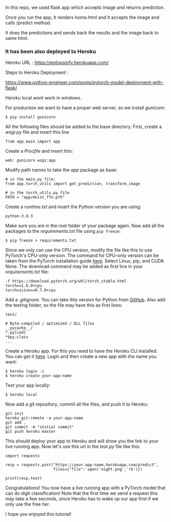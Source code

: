 In this repo, we used flask app which accepts image and returns prediction.

Once you run the app, it renders home.html and it accepts the image and calls /predict method.

It does the predictions and sends back the results and the image back to same html.

### It has been also deployed to Heroku

Heroku URL : https://emlopsinfy.herokuapp.com/

Steps to Heroku Deployment :

https://www.python-engineer.com/posts/pytorch-model-deployment-with-flask/

Heroku local wont work in windows.

For production we want to have a proper web server, so we install *gunicorn*:

```
$ pip install gunicorn
```

All the following files should be added to the base directory. First, create a *wsgi.py* file and insert this line

```
from app.main import app
```

Create a *Procfile* and insert this:

```
web: gunicorn wsgi:app
```

Modify path names to take the *app* package as base:

```
# in the main.py file:
from app.torch_utils import get_prediction, transform_image

# in the torch_utils.py file
PATH = "app/mnist_ffn.pth"
```

Create a *runtime.txt* and insert the Python version you are using:

```
python-3.8.3
```

Make sure you are in the root folder of your package again. Now add all the packages to the *requirements.txt* file using `pip freeze`:

```
$ pip freeze > requirements.txt
```

Since we only can use the CPU version, modify the file like this to use PyTorch's CPU-only version. The command for CPU-only version can be taken from the PyTorch installation guide [here](https://pytorch.org/get-started/locally/). Select Linux, pip, and CUDA None. The download command may be added as first line in your *requirements.txt* file:

```
-f https://download.pytorch.org/whl/torch_stable.html
torch==1.6.0+cpu
torchvision==0.7.0+cpu
```

Add a *.gitignore*. You can take this version for Python from [GitHub](https://github.com/github/gitignore/blob/master/Python.gitignore). Also add the testing folder, so the file may have this as first lines:

```
test/

# Byte-compiled / optimized / DLL files
__pycache__/
*.py[cod]
*$py.class
...
```

Create a Heroku app. For this you need to have the Heroku CLI installed. You can get it [here](https://devcenter.heroku.com/articles/heroku-cli). Login and then create a new app with the name you want:

```
$ heroku login -i
$ heroku create your-app-name
```

Test your app locally:

```
$ heroku local
```

Now add a git repository, commit all the files, and push it to Heroku:

```
git init
heroku git:remote -a your-app-name
git add .
git commit -m "initial commit"
git push heroku master
```

This should deploy your app to Heroku and will show you the link to your live running app. Now let's use this url in the *test.py* file like this:

```
import requests

resp = requests.post("https://your-app-name.herokuapp.com/predict",
                     files={"file": open('eight.png','rb')})

print(resp.text)
```

Congratulations! You now have a live running app with a PyTorch model that can do digit classification! Note that the first time we send a request this may take a few seconds, since Heroku has to wake up our app first if we only use the free tier.

I hope you enjoyed this tutorial!



